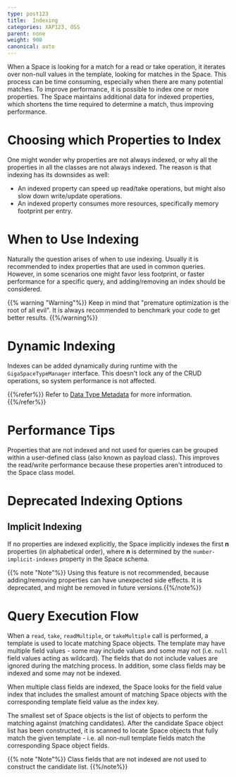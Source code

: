 ```yaml
---
type: post123
title:  Indexing
categories: XAP123, OSS
parent: none
weight: 900
canonical: auto
---
```






When a Space is looking for a match for a read or take operation, it iterates over non-null values in the template, looking for matches in the Space. This process can be time consuming, especially when there are many potential matches. To improve performance, it is possible to index one or more properties. The Space maintains additional data for indexed properties, which shortens the time required to determine a match, thus improving performance.

# Choosing which Properties to Index

One might wonder why properties are not always indexed, or why all the properties in all the classes are not always indexed. The reason is that indexing has its downsides as well:

- An indexed property can speed up read/take operations, but might also slow down write/update operations.
- An indexed property consumes more resources, specifically memory footprint per entry.

# When to Use Indexing

Naturally the question arises of when to use indexing. Usually it is recommended to index properties that are used in common queries. However, in some scenarios one might favor less footprint, or faster performance for a specific query, and adding/removing an index should be considered.

{{% warning "Warning"%}} Keep in mind that "premature optimization is the root of all evil". It is always recommended to benchmark your code to get better results. {{%/warning%}}

# Dynamic Indexing

Indexes can be added dynamically during runtime with the `GigaSpaceTypeManager` interface. This doesn't lock any of the CRUD operations, so system performance is not affected.
 
{{%refer%}}
Refer to [Data Type Metadata](./the-space-meta-data.html#modifying-existing-classes) for more information.
{{%/refer%}}

# Performance Tips

Properties that are not indexed and not used for queries can be grouped within a user-defined class (also known as payload class). This improves the read/write performance because these properties aren't introduced to the Space class model.

# Deprecated Indexing Options

## Implicit Indexing

If no properties are indexed explicitly, the Space implicitly indexes the first **n** properties (in alphabetical order), where **n** is determined by the `number-implicit-indexes` property in the Space schema.

{{% note "Note"%}} Using this feature is not recommended, because adding/removing properties can have unexpected side effects. It is deprecated, and might be removed in future versions.{{%/note%}}

# Query Execution Flow

When a `read`, `take`, `readMultiple`, or `takeMultiple` call is performed, a template is used to locate matching Space objects. The template may have multiple field values - some may include values and some may not (i.e. `null` field values acting as wildcard). The fields that do not include values are ignored during the matching process. In addition, some class fields may be indexed and some may not be indexed.

When multiple class fields are indexed, the Space looks for the field value index that includes the smallest amount of matching Space objects with the corresponding template field value as the index key.

The smallest set of Space objects is the list of objects to perform the matching against (matching candidates). After the candidate Space object list has been constructed, it is scanned to locate Space objects that fully match the given template - i.e. all non-null template fields match the corresponding Space object fields.

{{% note "Note"%}} 
Class fields that are not indexed are not used to construct the candidate list. 
{{%/note%}}
